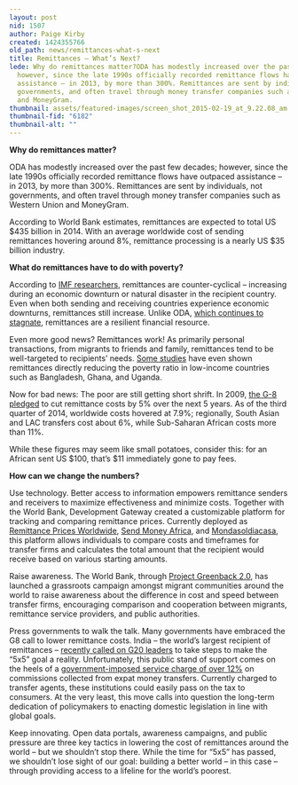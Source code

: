 ```yaml
---
layout: post
nid: 1507
author: Paige Kirby
created: 1424355766
old_path: news/remittances-what-s-next
title: Remittances – What’s Next?
lede: Why do remittances matter?ODA has modestly increased over the past few decades;
  however, since the late 1990s officially recorded remittance flows have outpaced
  assistance – in 2013, by more than 300%. Remittances are sent by individuals, not
  governments, and often travel through money transfer companies such as Western Union
  and MoneyGram.
thumbnail: assets/featured-images/screen_shot_2015-02-19_at_9.22.08_am.png
thumbnail-fid: "6182"
thumbnail-alt: ""
---
```


**Why do remittances matter?**

ODA has modestly increased over the past few decades; however, since the late 1990s officially recorded remittance flows have outpaced assistance – in 2013, by more than 300%. Remittances are sent by individuals, not governments, and often travel through money transfer companies such as Western Union and MoneyGram.

According to World Bank estimates, remittances are expected to total US $435 billion in 2014. With an average worldwide cost of sending remittances hovering around 8%, remittance processing is a nearly US $35 billion industry.

**What do remittances have to do with poverty?**

According to [IMF researchers](http://www.knomad.org/docs/remittances/Remittances_Vulnerability_in_Developing_Countries.pdf), remittances are counter-cyclical – increasing during an economic downturn or natural disaster in the recipient country. Even when both sending and receiving countries experience economic downturns, remittances still increase. Unlike ODA, [which continues to stagnate](http://www.odi.org/sites/odi.org.uk/files/odi-assets/publications-opinion-files/8901.pdf), remittances are a resilient financial resource.

Even more good news? Remittances work! As primarily personal transactions, from migrants to friends and family, remittances tend to be well-targeted to recipients’ needs. [Some studies](http://www.undp.org/content/dam/undp/library/Poverty%20Reduction/Inclusive%20development/Towards%20Human%20Resilience/Towards_SustainingMDGProgress_Ch4.pdf) have even shown remittances directly reducing the poverty ratio in low-income countries such as Bangladesh, Ghana, and Uganda.

Now for bad news: The poor are still getting short shrift. In 2009, [the G-8 pledged](http://web.worldbank.org/WBSITE/EXTERNAL/TOPICS/EXTFINANCIALSECTOR/0,,contentMDK:22383199~pagePK:210058~piPK:210062~theSitePK:282885,00.html) to cut remittance costs by 5% over the next 5 years. As of the third quarter of 2014, worldwide costs hovered at 7.9%; regionally, South Asian and LAC transfers cost about 6%, while Sub-Saharan African costs more than 11%.

While these figures may seem like small potatoes, consider this: for an African sent US $100, that’s $11 immediately gone to pay fees.

**How can we change the numbers?**

Use technology. Better access to information empowers remittance senders and receivers to maximize effectiveness and minimize costs. Together with the World Bank, Development Gateway created a customizable platform for tracking and comparing remittance prices. Currently deployed as [Remittance Prices Worldwide](http://remittanceprices.worldbank.org/en), [Send Money Africa](http://sendmoneyafrica.worldbank.org/), and [Mondasoldiacasa](http://www.mandasoldiacasa.it/it), this platform allows individuals to compare costs and timeframes for transfer firms and calculates the total amount that the recipient would receive based on various starting amounts.

Raise awareness. The World Bank, through [Project Greenback 2.0](http://remittanceprices.worldbank.org/en/project-greenback-20-remittance-champion-cities), has launched a grassroots campaign amongst migrant communities around the world to raise awareness about the difference in cost and speed between transfer firms, encouraging comparison and cooperation between migrants, remittance service providers, and public authorities.

Press governments to walk the talk. Many governments have embraced the G8 call to lower remittance costs. India – the world’s largest recipient of remittances – [recently called on G20 leaders](http://www.thehindubusinessline.com/industry-and-economy/banking/india-to-press-g20-for-deadline-to-cut-remittance-costs/article6661844.ece) to take steps to make the “5x5” goal a reality. Unfortunately, this public stand of support comes on the heels of a [government-imposed service charge of over 12%](http://www.domain-b.com/finance/banks/20141127_combine.html) on commissions collected from expat money transfers. Currently charged to transfer agents, these institutions could easily pass on the tax to consumers. At the very least, this move calls into question the long-term dedication of policymakers to enacting domestic legislation in line with global goals.

Keep innovating. Open data portals, awareness campaigns, and public pressure are three key tactics in lowering the cost of remittances around the world – but we shouldn’t stop there. While the time for “5x5” has passed, we shouldn’t lose sight of our goal: building a better world – in this case – through providing access to a lifeline for the world’s poorest.
